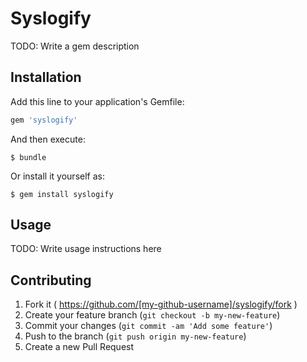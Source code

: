 # Syslogify

TODO: Write a gem description

## Installation

Add this line to your application's Gemfile:

```ruby
gem 'syslogify'
```

And then execute:

    $ bundle

Or install it yourself as:

    $ gem install syslogify

## Usage

TODO: Write usage instructions here

## Contributing

1. Fork it ( https://github.com/[my-github-username]/syslogify/fork )
2. Create your feature branch (`git checkout -b my-new-feature`)
3. Commit your changes (`git commit -am 'Add some feature'`)
4. Push to the branch (`git push origin my-new-feature`)
5. Create a new Pull Request
